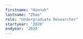 ```yaml
---
firstname: "Hannah"
lastname: "Zhao"
role: "Undergraduate Researcher"
startyear: '2020'
endyear: '2020'
---
```

